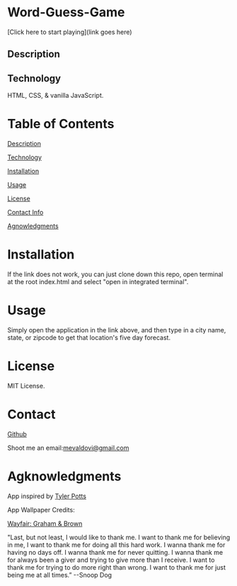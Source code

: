 # Word-Guess-Game

[Click here to start playing](link goes here)

## Description

## Technology 
HTML, CSS, & vanilla JavaScript.

# Table of Contents
[Description](https://github.com/mevaldovi/Word-Guess-Game#Description)

[Technology](https://github.com/mevaldovi/Word-Guess-Game#Technology)

[Installation](https://github.com/mevaldovi/Word-Guess-Game#Installation)


[Usage](https://github.com/mevaldovi/Word-Guess-Game#Usage)


[License](https://github.com/mevaldovi/Word-Guess-Game#License)


[Contact Info](https://github.com/mevaldovi/Word-Guess-Game#Contact)


[Agnowledgments](https://github.com/mevaldovi/Word-Guess-Game#Agknowledgments)

# Installation
 
If the link does not work, you can just clone down this repo, open terminal at the root index.html and select "open in integrated terminal".

# Usage
Simply open the application in the link above, and then type in a city name, state, or zipcode to get that location's five day forecast. 
# License
MIT License.
# Contact
[Github](https://github.com/mevaldovi)


Shoot me an email:[mevaldovi@gmail.com](mailto:mevaldovi@gmail.com)
# Agknowledgments

App inspired by [Tyler Potts](https://github.com/TylerPottsDev/weather-react)

App Wallpaper Credits: 

[Wayfair: Graham & Brown](https://www.wayfair.com/Graham-and-Brown--Cloud-9-33-x-20.5-Wallpaper-Roll-51058-L6161-K~GAB2496.html?refid=GX51112292700-GAB2496&device=c&ptid=18283950120&network=g&targetid=pla-18283950120&channel=GooglePLA&ireid=137753768&fdid=1817&gclid=Cj0KCQjw8eOLBhC1ARIsAOzx5cEOjEiDDZKAhddOwXKqkyDg20XSMxsn6da50RQiCOpNh-vJmK4Vnl8aAowYEALw_wcB)

"Last, but not least, I would like to thank me. I want to thank me for believing in me, I want to thank me for doing all this hard work. I wanna thank me for having no days off. I wanna thank me for never quitting. I wanna thank me for always been a giver and trying to give more than I receive. I want to thank me for trying to do more right than wrong. I want to thank me for just being me at all times.” --Snoop Dog
